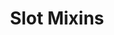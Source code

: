 ---
parent: Slots
grand_parent: Browse Organization
title: Slot Mixins
has_children: true
nav_order: 4
layout: default
---